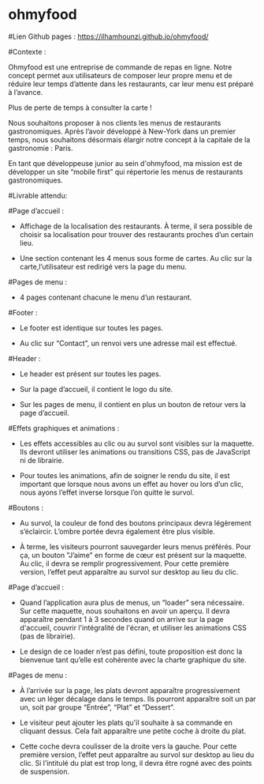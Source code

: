 # ohmyfood


#Lien Github pages : https://ilhamhounzi.github.io/ohmyfood/


#Contexte : 

Ohmyfood est une entreprise de commande de repas en ligne. Notre concept permet aux utilisateurs de composer leur propre menu et de réduire leur temps d’attente dans les restaurants, car leur menu est préparé à l’avance. 

Plus de perte de temps à consulter la carte !

Nous souhaitons proposer à nos clients les menus de restaurants gastronomiques. Après l’avoir développé à New-York dans un premier temps, nous souhaitons désormais élargir notre concept à la capitale de la gastronomie : Paris. 

En tant que développeuse junior au sein d'ohmyfood, ma mission est de développer un site “mobile first” qui répertorie les menus de restaurants gastronomiques.


#Livrable attendu: 

#Page d’accueil :

- Affichage de la localisation des restaurants. À terme, il sera possible de choisir sa localisation pour trouver des restaurants proches d’un certain lieu.

- Une section contenant les 4 menus sous forme de cartes. Au clic sur la carte,l’utilisateur est redirigé vers la page du menu.


#Pages de menu :

- 4 pages contenant chacune le menu d’un restaurant. 


#Footer : 

- Le footer est identique sur toutes les pages.

- Au clic sur “Contact”, un renvoi vers une adresse mail est effectué.


#Header :

- Le header est présent sur toutes les pages.

- Sur la page d’accueil, il contient le logo du site.

-  Sur les pages de menu, il contient en plus un bouton de retour vers la page d’accueil.


#Effets graphiques et animations :

- Les effets accessibles au clic ou au survol sont visibles sur la maquette. Ils devront utiliser les animations ou transitions CSS, pas de JavaScript ni de librairie. 

- Pour toutes les animations, afin de soigner le rendu du site, il est important que lorsque nous avons un effet au hover ou lors d’un clic, nous ayons l’effet inverse lorsque l’on quitte le survol.


#Boutons :

- Au survol, la couleur de fond des boutons principaux devra légèrement s’éclaircir. L’ombre portée devra également être plus visible.

-  À terme, les visiteurs pourront sauvegarder leurs menus préférés. Pour ça, un bouton "J’aime" en forme de cœur est présent sur la maquette. Au clic, il devra se remplir progressivement. Pour cette première version, l’effet peut apparaître au survol sur desktop au lieu du clic.


#Page d’accueil :

-  Quand l’application aura plus de menus, un “loader” sera nécessaire. Sur cette maquette, nous souhaitons en avoir un aperçu.
Il devra apparaître pendant 1 à 3 secondes quand on arrive sur la page d'accueil, couvrir l'intégralité de l'écran, et utiliser les animations CSS (pas de librairie). 

- Le design de ce loader n’est pas défini, toute proposition est donc la bienvenue tant qu’elle est cohérente avec la charte graphique 
du site.


#Pages de menu :

-  À l’arrivée sur la page, les plats devront apparaître progressivement avec un léger décalage dans le temps. Ils pourront apparaître soit un par un, soit par groupe “Entrée”, “Plat” et “Dessert”.

- Le visiteur peut ajouter les plats qu'il souhaite à sa commande en cliquant dessus. Cela fait apparaître une petite coche à droite du plat. 

- Cette coche devra coulisser de la droite vers la gauche. Pour cette première version, l’effet peut apparaître au survol sur desktop au lieu du clic. Si l’intitulé du plat est trop long, il devra être rogné avec des points de suspension.

